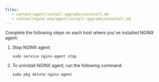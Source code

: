 ```yaml
---
files:
   - content/agent/install-upgrade/uninstall.md
   - content/nginx-one/agent/install-upgrade/uninstall.md
---
```


Complete the following steps on each host where you've installed NGINX agent:

1. Stop NGINX agent:

   ```shell
   sudo service nginx-agent stop
   ```

1. To uninstall NGINX agent, run the following command:

   ```shell
   sudo pkg delete nginx-agent
   ```